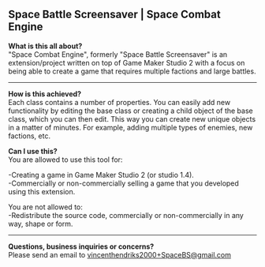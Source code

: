 **Space Battle Screensaver | Space Combat Engine**
-------------------------------------------
**What is this all about?**  
"Space Combat Engine", formerly "Space Battle Screensaver" is an extension/project written on top of Game Maker Studio 2 with a focus on being able to create a game that requires multiple factions and large battles.

-------------------------------------------
**How is this achieved?**  
Each class contains a number of properties. You can easily add new functionality by editing the base class or creating a child object of the base class, which you can then edit. This way you can create new unique objects in a matter of minutes. For example, adding multiple types of enemies, new factions, etc.

**Can I use this?**  
You are allowed to use this tool for:  

-Creating a game in Game Maker Studio 2 (or studio 1.4).  
-Commercially or non-commercially selling a game that you developed using this extension.  

You are not allowed to:    
-Redistribute the source code, commercially or non-commercially in any way, shape or form.  

-------------------------------------------  
**Questions, business inquiries or concerns?**  
Please send an email to vincenthendriks2000+SpaceBS@gmail.com
